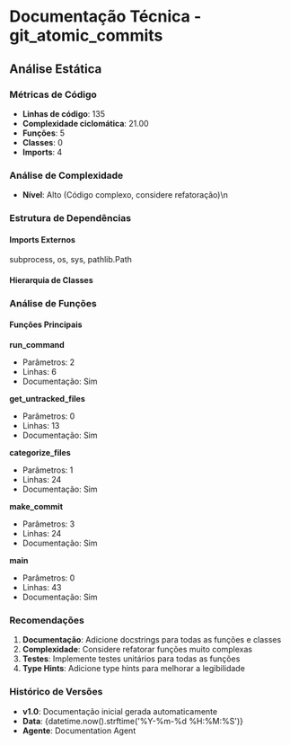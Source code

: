 # Documentação Técnica - git_atomic_commits

## Análise Estática

### Métricas de Código
- **Linhas de código**: 135
- **Complexidade ciclomática**: 21.00
- **Funções**: 5
- **Classes**: 0
- **Imports**: 4

### Análise de Complexidade
- **Nível**: Alto (Código complexo, considere refatoração)\n
### Estrutura de Dependências

#### Imports Externos
subprocess, os, sys, pathlib.Path

#### Hierarquia de Classes

### Análise de Funções

#### Funções Principais
**run_command**
- Parâmetros: 2
- Linhas: 6
- Documentação: Sim

**get_untracked_files**
- Parâmetros: 0
- Linhas: 13
- Documentação: Sim

**categorize_files**
- Parâmetros: 1
- Linhas: 24
- Documentação: Sim

**make_commit**
- Parâmetros: 3
- Linhas: 24
- Documentação: Sim

**main**
- Parâmetros: 0
- Linhas: 43
- Documentação: Sim

### Recomendações

1. **Documentação**: Adicione docstrings para todas as funções e classes
2. **Complexidade**: Considere refatorar funções muito complexas
3. **Testes**: Implemente testes unitários para todas as funções
4. **Type Hints**: Adicione type hints para melhorar a legibilidade

### Histórico de Versões

- **v1.0**: Documentação inicial gerada automaticamente
- **Data**: {datetime.now().strftime('%Y-%m-%d %H:%M:%S')}
- **Agente**: Documentation Agent

